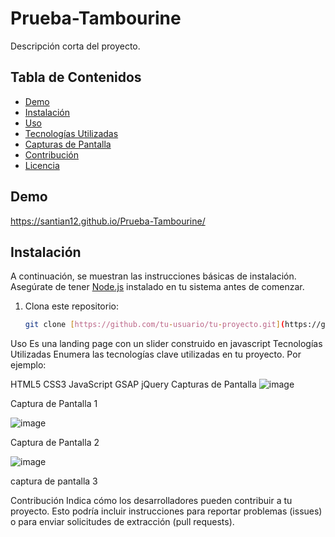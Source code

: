 # Prueba-Tambourine


Descripción corta del proyecto.

## Tabla de Contenidos

- [Demo](#demo)
- [Instalación](#instalación)
- [Uso](#uso)
- [Tecnologías Utilizadas](#tecnologías-utilizadas)
- [Capturas de Pantalla](#capturas-de-pantalla)
- [Contribución](#contribución)
- [Licencia](#licencia)

## Demo

https://santian12.github.io/Prueba-Tambourine/

## Instalación

A continuación, se muestran las instrucciones básicas de instalación. Asegúrate de tener [Node.js](https://nodejs.org/) instalado en tu sistema antes de comenzar.

1. Clona este repositorio:

   ```bash
   git clone [https://github.com/tu-usuario/tu-proyecto.git](https://github.com/santian12/Prueba-Tambourine/)https://github.com/santian12/Prueba-Tambourine/

Uso
Es una landing page con un slider construido en javascript 
Tecnologías Utilizadas
Enumera las tecnologías clave utilizadas en tu proyecto. Por ejemplo:

HTML5
CSS3
JavaScript
GSAP
jQuery
Capturas de Pantalla
![image](https://github.com/santian12/Prueba-Tambourine/assets/43630056/0783ad9e-ba07-4526-ab41-66bb2ffb437f)



Captura de Pantalla 1

![image](https://github.com/santian12/Prueba-Tambourine/assets/43630056/71b71172-c871-47d9-8c81-118e3c843a4a)

Captura de Pantalla 2

![image](https://github.com/santian12/Prueba-Tambourine/assets/43630056/ece76ca2-66df-447c-a455-b6725b7469fd)

captura de pantalla 3 

Contribución
Indica cómo los desarrolladores pueden contribuir a tu proyecto. Esto podría incluir instrucciones para reportar problemas (issues) o para enviar solicitudes de extracción (pull requests).
   
